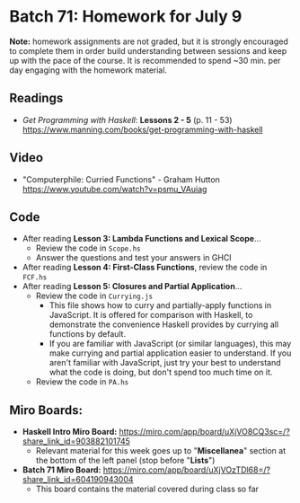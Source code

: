 # Batch 71: Homework for July 9
**Note:** homework assignments are not graded, but it is strongly encouraged to complete them in order build understanding between sessions and keep up with the pace of the course. It is recommended to spend ~30 min. per day engaging with the homework material.

## Readings
* *Get Programming with Haskell*: **Lessons 2 - 5** (p. 11 - 53) https://www.manning.com/books/get-programming-with-haskell

## Video
* "Computerphile: Curried Functions" - Graham Hutton https://www.youtube.com/watch?v=psmu_VAuiag

## Code
* After reading **Lesson 3: Lambda Functions and Lexical Scope**...
  * Review the code in `Scope.hs`
  * Answer the questions and test your answers in GHCI
* After reading **Lesson 4: First-Class Functions**, review the code in `FCF.hs`
* After reading **Lesson 5: Closures and Partial Application**...
  * Review the code in `Currying.js`
    * This file shows how to curry and partially-apply functions in JavaScript. It is offered for comparison with Haskell, to demonstrate the convenience Haskell provides by currying all functions by default.
    * If you are familiar with JavaScript (or similar languages), this may make currying and partial application easier to understand. If you aren't familiar with JavaScript, just try your best to understand what the code is doing, but don't spend too much time on it.
  * Review the code in `PA.hs`

## Miro Boards:
* **Haskell Intro Miro Board:** https://miro.com/app/board/uXjVO8CQ3sc=/?share_link_id=903882101745
  * Relevant material for this week goes up to "**Miscellanea**" section at the bottom of the left panel (stop before "**Lists**")
* **Batch 71 Miro Board:** https://miro.com/app/board/uXjVOzTDl68=/?share_link_id=604190943004
  * This board contains the material covered during class so far
